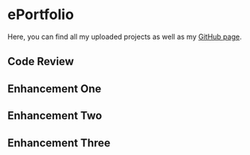 # ePortfolio

Here, you can find all my uploaded projects as well as my [GitHub page](https://github.com/pht-even).

## Code Review

## Enhancement One

## Enhancement Two

## Enhancement Three
